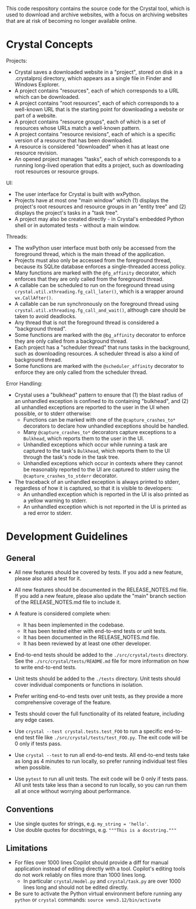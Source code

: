 This code respository contains the source code for the Crystal tool, 
which is used to download and archive websites, 
with a focus on archiving websites that are at risk of becoming no longer available online.

# Crystal Concepts

Projects:

* Crystal saves a downloaded website in a "project", stored on disk in a .crystalproj directory, which appears as a single file in Finder and Windows Explorer.
* A project contains "resources", each of which corresponds to a URL which can be downloaded.
* A project contains "root resources", each of which corresponds to a well-known URL that is the starting point for downloading a website or part of a website.
* A project contains "resource groups", each of which is a set of resources whose URLs match a well-known pattern.
* A project contains "resource revisions", each of which is a specific version of a resource that has been downloaded.
* A resource is considered "downloaded" when it has at least one resource revision.
* An opened project manages "tasks", each of which corresponds to a running long-lived operation that edits a project, such as downloading root resources or resource groups.

UI:

* The user interface for Crystal is built with wxPython.
* Projects have at most one "main window" which (1) displays the project's root resources and resource groups in an "entity tree" and (2) displays the project's tasks in a "task tree".
* A project may also be created directly - in Crystal's embedded Python shell or in automated tests - without a main window.

Threads:

* The wxPython user interface must both only be accessed from the foreground thread, which is the main thread of the application.
* Projects must also only be accessed from the foreground thread, because its SQLite database enforces a single-threaded access policy.
* Many functions are marked with the `@fg_affinity` decorator, which enforces that they are only called from the foreground thread.
* A callable can be scheduled to run on the foreground thread using `crystal.util.xthreading.fg_call_later()`, which is a wrapper around `wx.CallAfter()`.
* A callable can be run synchronously on the foreground thread using `crystal.util.xthreading.fg_call_and_wait()`, although care should be taken to avoid deadlocks.
* Any thread that is not the foreground thread is considered a "background thread".
* Some functions are marked with the `@bg_affinity` decorator to enforce they are only called from a background thread.
* Each project has a "scheduler thread" that runs tasks in the background, such as downloading resources. A scheduler thread is also a kind of background thread.
* Some functions are marked with the `@scheduler_affinity` decorator to enforce they are only called from the scheduler thread.

Error Handling:

* Crystal uses a "bulkhead" pattern to ensure that (1) the blast radius of an unhandled exception is confined to its containing "bulkhead", and (2) all unhandled exceptions are reported to the user in the UI when possible, or to stderr otherwise:
    * Functions can be marked with one of the `@capture_crashes_to*` decorators to declare how unhandled exceptions should be handled.
    * Many `@capture_crashes_to*` decorators capture exceptions to a `Bulkhead`, which reports them to the user in the UI.
    * Unhandled exceptions which occur while running a task are captured to the task's `Bulkhead`, which reports them to the UI through the task's node in the task tree.
    * Unhandled exceptions which occur in contexts where they cannot be reasonably reported to the UI are captured to stderr using the `@capture_crashes_to_stderr` decorator.
* The traceback of an unhandled exception is always printed to stderr, regardless of how it is captured, so that it is visible to developers:
    * An unhandled exception which is reported in the UI is also printed as a yellow warning to stderr.
    * An unhandled exception which is not reported in the UI is printed as a red error to stderr.

# Development Guidelines

## General

* All new features should be covered by tests. If you add a new feature, please also add a test for it.
* All new features should be documented in the RELEASE_NOTES.md file. If you add a new feature, please also update the "main" branch section of the RELEASE_NOTES.md file to include it.
* A feature is considered complete when:
    * It has been implemented in the codebase.
    * It has been tested either with end-to-end tests or unit tests.
    * It has been documented in the RELEASE_NOTES.md file.
    * It has been reviewed by at least one other developer.

* End-to-end tests should be added to the `./src/crystal/tests` directory. See the `./src/crystal/tests/README.md` file for more information on how to write end-to-end tests.
* Unit tests should be added to the `./tests` directory. Unit tests should cover individual components or functions in isolation.
* Prefer writing end-to-end tests over unit tests, as they provide a more comprehensive coverage of the feature.
* Tests should cover the full functionality of its related feature, including any edge cases.

* Use `crystal --test crystal.tests.test_FOO` to run a specific end-to-end test file like `./src/crystal/tests/test_FOO.py`. The exit code will be 0 only if tests pass.
* Use `crystal --test` to run all end-to-end tests. All end-to-end tests take as long as 4 minutes to run locally, so prefer running individual test files when possible.
* Use `pytest` to run all unit tests. The exit code will be 0 only if tests pass. All unit tests take less than a second to run locally, so you can run them all at once without worrying about performance.

## Conventions

* Use single quotes for strings, e.g. `my_string = 'hello'`.
* Use double quotes for docstrings, e.g. `"""This is a docstring."""`

## Limitations

* For files over 1000 lines Copilot should provide a diff for manual application instead of editing directly with a tool. Copilot's editing tools do not work reliably on files more than 1000 lines long.
    * In particular `crystal/model.py` and `crystal/task.py` are over 1000 lines long and should not be edited directly.
* Be sure to activate the Python virtual environment before running any `python` or `crystal` commands: `source venv3.12/bin/activate`
